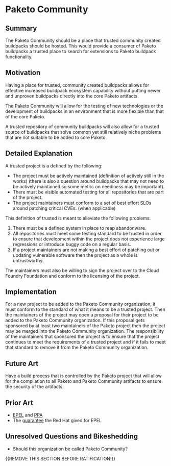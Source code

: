 # Paketo Community

## Summary

The Paketo Community should be a place that trusted community created buildpacks should be hosted. This would provide a consumer of Paketo buildpacks a trusted place to search for extensions to Paketo buildpack functionality.

## Motivation

Having a place for trusted, community created buildpacks allows for effective increased buildpack ecosystem capability without putting newer and unproven buildpacks directly into the core Paketo artifacts.

The Paketo Community will allow for the testing of new technologies or the development of buildpacks in an environment that is more flexible than that of the core Paketo.

A trusted repository of community buildpacks will also allow for a trusted source of buildpacks that solve common yet still relatively niche problems that are not suitable to be added to core Paketo.

## Detailed Explanation

A trusted project is a defined by the following:
- The project must be actively maintained (definition of actively still in the works) (there is also a question around buildpacks that may not need to be actively maintained so some metric on neediness may be important).
- There must be visible automated testing for all repositories that are part of the project.
- The project maintainers must conform to a set of best effort SLOs around patching critical CVEs. (when applicable)

This definition of trusted is meant to alleviate the following problems:
1. There must be a defined system in place to reap abandonware.
1. All repositories must meet some testing standard to be trusted in order to ensure that development within the project does not experience large regressions or introduce buggy code on a regular basis.
1. If a project maintainers are not making a best effort of patching out or updating vulnerable software then the project as a whole is untrustworthy.

The maintainers must also be willing to sign the project over to the Cloud Foundry Foundation and conform to the licensing of the project.

## Implementation

For a new project to be added to the Paketo Community organization, it must conform to the standard of what it means to be a trusted project. Then the maintainers of the project may open a proposal for their project to be added to the Paketo Community organization. If this proposal gets sponsored by at least two maintainers of the Paketo project then the project may be merged into the Paketo Community organization. The responsibility of the maintainers that sponsored the project is to ensure that the project continues to meet the requirements of a trusted project and if it fails to meet that standard to remove it from the Paketo Community organization.

## Future Art

Have a build process that is controlled by the Paketo project that will allow for the compilation to all Paketo and Paketo Community artifacts to ensure the security of the artifacts.

## Prior Art

- [EPEL](https://fedoraproject.org/wiki/EPEL) and [PPA](https://launchpad.net/ubuntu/+ppas)
- The [guarantee](https://fedoraproject.org/wiki/EPEL#Can_I_rely_on_these_packages.3F) the Red Hat gived for EPEL

## Unresolved Questions and Bikeshedding

- Should this organization be called Paketo Community?

{{REMOVE THIS SECTION BEFORE RATIFICATION!}}
